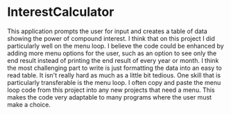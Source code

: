 # InterestCalculator
This application prompts the user for input and creates a table of data showing the power of compound interest.
I think that on this project I did particularly well on the menu loop.
I believe the code could be enhanced by adding more menu options for the user, such as an option to see only the end result instead of printing the end result of every year or month.
I think the most challenging part to write is just formatting the data into an easy to read table. It isn't really hard as much as a little bit tedious. 
One skill that is particularly transferable is the menu loop. I often copy and paste the menu loop code from this project into any new projects that need a menu.
This makes the code very adaptable to many programs where the user must make a choice.
